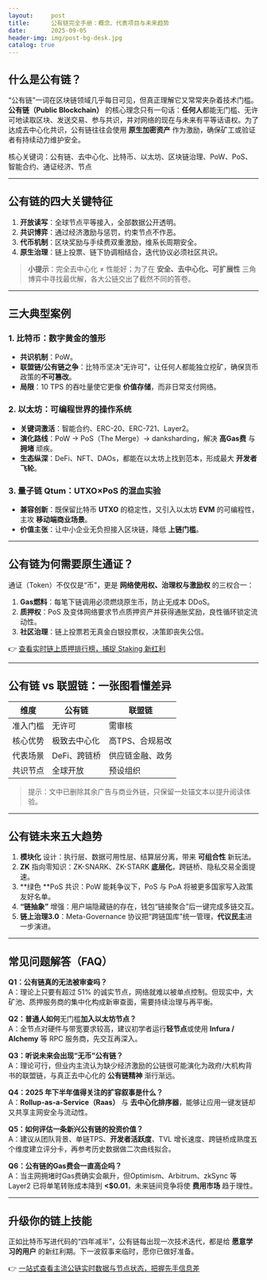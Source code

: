 ```yaml
---
layout:     post
title:      公有链完全手册：概念、代表项目与未来趋势
date:       2025-09-05
header-img: img/post-bg-desk.jpg
catalog: true
---
```


## 什么是公有链？
“公有链”一词在区块链领域几乎每日可见，但真正理解它又常常夹杂着技术门槛。**公有链（Public Blockchain）** 的核心理念只有一句话：**任何人**都能无门槛、无许可地读取区块、发送交易、参与共识，并对网络的现在与未来有平等话语权。为了达成去中心化共识，公有链往往会使用 **原生加密资产** 作为激励，确保矿工或验证者有持续动力维护安全。

核心关键词：公有链、去中心化、比特币、以太坊、区块链治理、PoW、PoS、智能合约、通证经济、节点

---

## 公有链的四大关键特征
1. **开放读写**：全球节点平等接入，全部数据公开透明。  
2. **共识博弈**：通过经济激励与惩罚，约束节点不作恶。  
3. **代币机制**：区块奖励与手续费双重激励，维系长周期安全。  
4. **原生治理**：链上投票、链下协调相结合，迭代协议必须社区共识。  

> **小提示**：完全去中心化 ≠ 性能好；为了在 **安全、去中心化、可扩展性** 三角博弈中寻找最优解，各大公链交出了截然不同的答卷。

---

## 三大典型案例
### 1. 比特币：数字黄金的雏形
- **共识机制**：PoW。  
- **联盟链/公有链之争**：比特币坚决“无许可”，让任何人都能独立挖矿，确保货币政策的**不可篡改**。  
- **局限**：10 TPS 的吞吐量使它更像 **价值存储**，而非日常支付网络。  

### 2. 以太坊：可编程世界的操作系统
- **关键词激活**：智能合约、ERC-20、ERC-721、Layer2。  
- **演化路线**：PoW → PoS（The Merge）→ danksharding，解决 **高Gas费** 与 **拥堵** 顽疾。  
- **生态纵深**：DeFi、NFT、DAOs，都能在以太坊上找到范本，形成最大 **开发者飞轮**。  

### 3. 量子链 Qtum：UTXO×PoS 的混血实验
- **兼容创新**：既保留比特币 **UTXO** 的稳定性，又引入以太坊 **EVM** 的可编程性，主攻 **移动端商业场景**。  
- **价值主张**：让中小企业无负担接入区块链，降低 **上链门槛**。

---

## 公有链为何需要原生通证？
通证（Token）不仅仅是“币”，更是 **网络使用权、治理权与激励权** 的三权合一：  
1. **Gas燃料**：每笔下链调用必须燃烧原生币，防止无成本 DDoS。  
2. **质押权**：PoS 及变体网络要求节点质押资产并获得通胀奖励，良性循环锁定流动性。  
3. **社区治理**：链上投票若无真金白银投票权，决策即丧失公信。  

👉 [查看实时链上质押排行榜，捕捉 Staking 新红利](https://okxdog.com/)

---

## 公有链 vs 联盟链：一张图看懂差异
| 维度| 公有链| 联盟链 |
|---|---|---|
| 准入门槛| 无许可| 需审核 |
| 核心优势| 极致去中心化| 高TPS、合规易改 |
| 代表场景| DeFi、跨链桥| 供应链金融、政务 |
| 共识节点| 全球开放| 预设组织 |

> 提示：文中已删除其余广告与商业外链，只保留一处锚文本以提升阅读体验。

---

## 公有链未来五大趋势
1. **模块化** 设计：执行层、数据可用性层、结算层分离，带来 **可组合性** 新玩法。  
2. **ZK** 指向零知识：ZK-SNARK、ZK-STARK **底层化**，跨链桥、隐私交易全面提速。  
3. **绿色 **PoS 共识：PoW 能耗争议下，PoS 与 PoA 将被更多国家写入政策友好名单。  
4. **“链抽象”** 增强：用户端隐藏链的存在，钱包“链接聚合”后一键完成多链交互。  
5. **链上治理3.0**：Meta-Governance 协议把“跨链国库”统一管理，**代议民主**进一步演进。

---

## 常见问题解答（FAQ）
**Q1：公有链真的无法被审查吗？**  
A：理论上只要有超过 51% 的诚实节点，网络就难以被单点控制。但现实中，大矿池、质押服务商的集中化构成新审查面，需要持续治理与再平衡。

**Q2：普通人如何**无门槛**加入以太坊节点？**  
A：全节点对硬件与带宽要求较高，建议初学者运行**轻节点**或使用 **Infura / Alchemy** 等 RPC 服务商，先交互再深入。

**Q3：听说未来会出现“无币”公有链？**  
A：理论可行，但业内主流认为缺少经济激励的公链很可能演化为政府/大机构背书的联盟链，与真正去中心化的 **公有链精神** 渐行渐远。

**Q4：2025 年下半年值得关注的扩容叙事是什么？**  
A：**Rollup-as-a-Service（Raas）** 与 **去中心化排序器**，能够让应用一键发链却又共享主网安全与流动性。  

**Q5：如何评估一条新兴公有链的投资价值？**  
A：建议从团队背景、单链TPS、**开发者活跃度**、TVL 增长速度、跨链桥成熟度五个维度建立评分卡，再参考历史数据做二次曲线拟合。

**Q6：公有链的Gas费会一直高企吗？**  
A：当主网拥堵时Gas费确实会飙升，但Optimism、Arbitrum、zkSync 等 Layer2 已将单笔转账成本降到 **<$0.01**，未来链间竞争将使 **费用市场** 趋于理性。

---

## 升级你的链上技能
正如比特币写进代码的“四年减半”，公有链每出现一次技术迭代，都是给 **愿意学习的用户** 的新红利期。下一波叙事来临时，愿你已做好准备。

👉 [一站式查看主流公链实时数据与节点状态，把握先手信息差](https://okxdog.com/)
